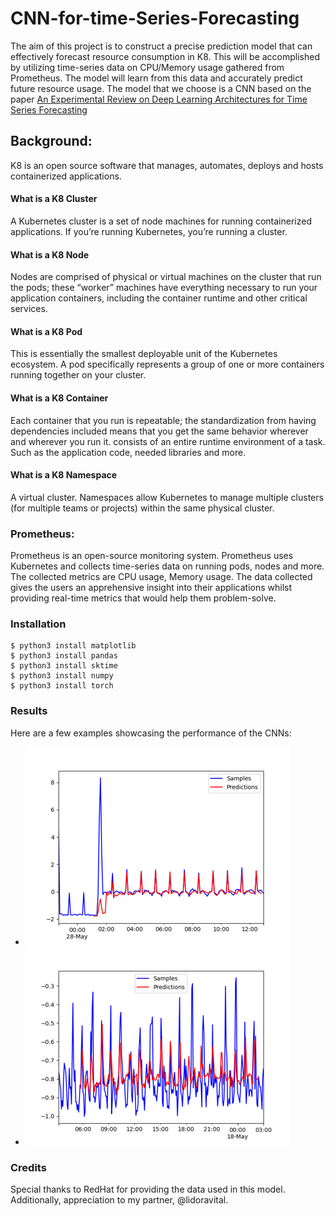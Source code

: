 # CNN-for-time-Series-Forecasting

The aim of this project is to construct a precise prediction model that can effectively forecast resource consumption in K8. This will be accomplished by utilizing time-series data on CPU/Memory usage gathered from Prometheus. The model will learn from this data and accurately predict future resource usage.
The model that we choose is a CNN based on the paper  [An Experimental Review on Deep Learning Architectures
for Time Series Forecasting](https://doi.org/10.1142/S0129065721300011)



## Background:
K8 is an open source software that manages, automates, deploys and hosts containerized applications.

#### What is a K8 Cluster
A Kubernetes cluster is a set of node machines for running containerized applications. If you’re running Kubernetes, you’re running a cluster.

#### What is a K8 Node
Nodes are comprised of physical or virtual machines on the cluster that run the pods; these “worker” machines have everything necessary to run your application containers, including the container runtime and other critical services.

#### What is a K8 Pod
This is essentially the smallest deployable unit of the Kubernetes ecosystem. A pod specifically represents a group of one or more containers running together on your cluster.

#### What is a K8 Container
Each container that you run is repeatable; the standardization from having dependencies included means that you get the same behavior wherever and wherever you run it.
consists of an entire runtime environment of a task. Such as the application code, needed libraries and more.

#### What is a K8 Namespace
A virtual cluster. Namespaces allow Kubernetes to manage multiple clusters (for multiple teams or projects) within the same physical cluster.


### Prometheus:
Prometheus is an open-source monitoring system. Prometheus uses Kubernetes and collects time-series data on running pods, nodes and more. The collected metrics are CPU usage, Memory usage. The data collected gives the users an apprehensive insight into their applications whilst providing real-time metrics that would help them problem-solve.
### Installation
```
$ python3 install matplotlib
$ python3 install pandas
$ python3 install sktime
$ python3 install numpy
$ python3 install torch
```

### Results

Here are a few examples showcasing the performance of the CNNs:

- ![Example 1](image1.png)
- ![Example 2](image2.png)

### Credits

Special thanks to RedHat for providing the data used in this model. Additionally, appreciation to my partner, @lidoravital.



